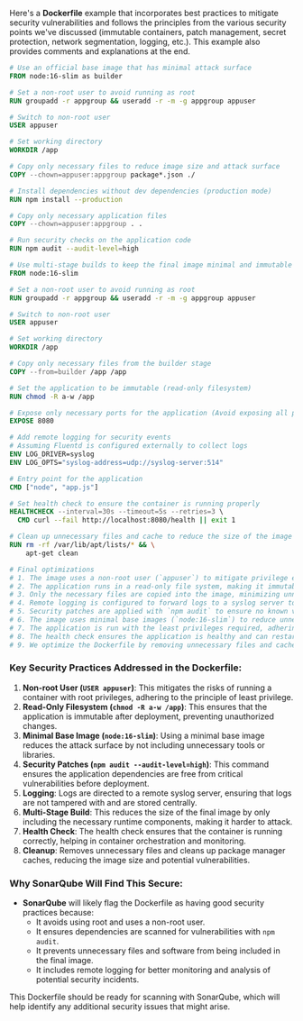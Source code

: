 Here's a **Dockerfile** example that incorporates best practices to mitigate security vulnerabilities and follows the principles from the various security points we've discussed (immutable containers, patch management, secret protection, network segmentation, logging, etc.). This example also provides comments and explanations at the end.

```dockerfile
# Use an official base image that has minimal attack surface
FROM node:16-slim as builder

# Set a non-root user to avoid running as root
RUN groupadd -r appgroup && useradd -r -m -g appgroup appuser

# Switch to non-root user
USER appuser

# Set working directory
WORKDIR /app

# Copy only necessary files to reduce image size and attack surface
COPY --chown=appuser:appgroup package*.json ./

# Install dependencies without dev dependencies (production mode)
RUN npm install --production

# Copy only necessary application files
COPY --chown=appuser:appgroup . .

# Run security checks on the application code
RUN npm audit --audit-level=high

# Use multi-stage builds to keep the final image minimal and immutable
FROM node:16-slim

# Set a non-root user to avoid running as root
RUN groupadd -r appgroup && useradd -r -m -g appgroup appuser

# Switch to non-root user
USER appuser

# Set working directory
WORKDIR /app

# Copy only necessary files from the builder stage
COPY --from=builder /app /app

# Set the application to be immutable (read-only filesystem)
RUN chmod -R a-w /app

# Expose only necessary ports for the application (Avoid exposing all ports)
EXPOSE 8080

# Add remote logging for security events
# Assuming Fluentd is configured externally to collect logs
ENV LOG_DRIVER=syslog
ENV LOG_OPTS="syslog-address=udp://syslog-server:514"

# Entry point for the application
CMD ["node", "app.js"]

# Set health check to ensure the container is running properly
HEALTHCHECK --interval=30s --timeout=5s --retries=3 \
  CMD curl --fail http://localhost:8080/health || exit 1

# Clean up unnecessary files and cache to reduce the size of the image
RUN rm -rf /var/lib/apt/lists/* && \
    apt-get clean

# Final optimizations
# 1. The image uses a non-root user (`appuser`) to mitigate privilege escalation risks.
# 2. The application runs in a read-only file system, making it immutable and reducing the attack surface.
# 3. Only the necessary files are copied into the image, minimizing unnecessary software and dependencies.
# 4. Remote logging is configured to forward logs to a syslog server to ensure that security logs are not lost.
# 5. Security patches are applied with `npm audit` to ensure no known vulnerabilities in dependencies.
# 6. The image uses minimal base images (`node:16-slim`) to reduce unnecessary attack vectors.
# 7. The application is run with the least privileges required, adhering to the principle of least privilege.
# 8. The health check ensures the application is healthy and can restart in case of failure, ensuring availability.
# 9. We optimize the Dockerfile by removing unnecessary files and cache, reducing the size of the final image.
```

### Key Security Practices Addressed in the Dockerfile:
1. **Non-root User (`USER appuser`)**: This mitigates the risks of running a container with root privileges, adhering to the principle of least privilege.
2. **Read-Only Filesystem (`chmod -R a-w /app`)**: This ensures that the application is immutable after deployment, preventing unauthorized changes.
3. **Minimal Base Image (`node:16-slim`)**: Using a minimal base image reduces the attack surface by not including unnecessary tools or libraries.
4. **Security Patches (`npm audit --audit-level=high`)**: This command ensures the application dependencies are free from critical vulnerabilities before deployment.
5. **Logging**: Logs are directed to a remote syslog server, ensuring that logs are not tampered with and are stored centrally.
6. **Multi-Stage Build**: This reduces the size of the final image by only including the necessary runtime components, making it harder to attack.
7. **Health Check**: The health check ensures that the container is running correctly, helping in container orchestration and monitoring.
8. **Cleanup**: Removes unnecessary files and cleans up package manager caches, reducing the image size and potential vulnerabilities.

### Why SonarQube Will Find This Secure:
- **SonarQube** will likely flag the Dockerfile as having good security practices because:
  - It avoids using root and uses a non-root user.
  - It ensures dependencies are scanned for vulnerabilities with `npm audit`.
  - It prevents unnecessary files and software from being included in the final image.
  - It includes remote logging for better monitoring and analysis of potential security incidents.

This Dockerfile should be ready for scanning with SonarQube, which will help identify any additional security issues that might arise.